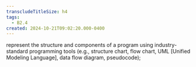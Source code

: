 ```yaml
---
transcludeTitleSize: h4
tags:
  - B2.4
created: 2024-10-21T09:02:20.000-0400
---
```

represent the structure and components of a program using industry-standard programming tools (e.g., structure chart, flow chart, UML \[Unified Modeling Language\], data flow diagram, pseudocode);